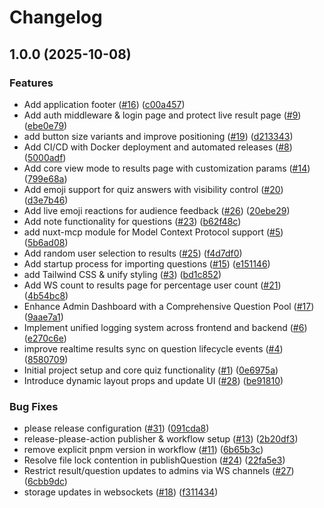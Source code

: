 # Changelog

## 1.0.0 (2025-10-08)


### Features

* Add application footer ([#16](https://github.com/toddeTV/stage-flow-tools/issues/16)) ([c00a457](https://github.com/toddeTV/stage-flow-tools/commit/c00a457e7b8432e9435046296eb458a91845b53a))
* Add auth middleware & login page and protect live result page ([#9](https://github.com/toddeTV/stage-flow-tools/issues/9)) ([ebe0e79](https://github.com/toddeTV/stage-flow-tools/commit/ebe0e792be6daef8fd4bca7c3214bf6445f84634))
* add button size variants and improve positioning ([#19](https://github.com/toddeTV/stage-flow-tools/issues/19)) ([d213343](https://github.com/toddeTV/stage-flow-tools/commit/d213343e3e7ffacba8f8e6dca44382a94b0a56ce))
* Add CI/CD with Docker deployment and automated releases ([#8](https://github.com/toddeTV/stage-flow-tools/issues/8)) ([5000adf](https://github.com/toddeTV/stage-flow-tools/commit/5000adfc55d38911b15f02493650f07a35af5061))
* Add core view mode to results page with customization params ([#14](https://github.com/toddeTV/stage-flow-tools/issues/14)) ([799e68a](https://github.com/toddeTV/stage-flow-tools/commit/799e68a6ca9fe3a9c3d0412a121cf99c810aa8b4))
* Add emoji support for quiz answers with visibility control ([#20](https://github.com/toddeTV/stage-flow-tools/issues/20)) ([d3e7b46](https://github.com/toddeTV/stage-flow-tools/commit/d3e7b46732db53d065b669b71c79a5fedd383997))
* Add live emoji reactions for audience feedback ([#26](https://github.com/toddeTV/stage-flow-tools/issues/26)) ([20ebe29](https://github.com/toddeTV/stage-flow-tools/commit/20ebe296dd78c1f17c31b4191de68dd98a26c74c))
* Add note functionality for questions ([#23](https://github.com/toddeTV/stage-flow-tools/issues/23)) ([b62f48c](https://github.com/toddeTV/stage-flow-tools/commit/b62f48cf27613a980a27a307d502dcabc6908c7d))
* add nuxt-mcp module for Model Context Protocol support ([#5](https://github.com/toddeTV/stage-flow-tools/issues/5)) ([5b6ad08](https://github.com/toddeTV/stage-flow-tools/commit/5b6ad089ebae0ad745c5ee73fed1fc1fa62d40e4))
* Add random user selection to results ([#25](https://github.com/toddeTV/stage-flow-tools/issues/25)) ([f4d7df0](https://github.com/toddeTV/stage-flow-tools/commit/f4d7df0c66bf12cb04f360ec279ddb624ade9fcf))
* Add startup process for importing questions ([#15](https://github.com/toddeTV/stage-flow-tools/issues/15)) ([e151146](https://github.com/toddeTV/stage-flow-tools/commit/e15114684de5215acc08179de794345adb2aa9ec))
* add Tailwind CSS & unify styling ([#3](https://github.com/toddeTV/stage-flow-tools/issues/3)) ([bd1c852](https://github.com/toddeTV/stage-flow-tools/commit/bd1c85233e5fa7a879141fa1573f4154a908f31a))
* Add WS count to results page for percentage user count ([#21](https://github.com/toddeTV/stage-flow-tools/issues/21)) ([4b54bc8](https://github.com/toddeTV/stage-flow-tools/commit/4b54bc86f9460575e2a3187e8e1b9ecec17db6ee))
* Enhance Admin Dashboard with a Comprehensive Question Pool ([#17](https://github.com/toddeTV/stage-flow-tools/issues/17)) ([9aae7a1](https://github.com/toddeTV/stage-flow-tools/commit/9aae7a1e98720dce522f7859f99560fc67050109))
* Implement unified logging system across frontend and backend ([#6](https://github.com/toddeTV/stage-flow-tools/issues/6)) ([e270c6e](https://github.com/toddeTV/stage-flow-tools/commit/e270c6e3d8274fc4cce54c6f46af5120e81ecc98))
* improve realtime results sync on question lifecycle events ([#4](https://github.com/toddeTV/stage-flow-tools/issues/4)) ([8580709](https://github.com/toddeTV/stage-flow-tools/commit/8580709a21e4307c5efe948ffc28957a871a266c))
* Initial project setup and core quiz functionality ([#1](https://github.com/toddeTV/stage-flow-tools/issues/1)) ([0e6975a](https://github.com/toddeTV/stage-flow-tools/commit/0e6975a2e1147389c1fe8020e92c6a10c9a6b69d))
* Introduce dynamic layout props and update UI ([#28](https://github.com/toddeTV/stage-flow-tools/issues/28)) ([be91810](https://github.com/toddeTV/stage-flow-tools/commit/be918105ca77022c68f0957014ece36fc00b4edf))


### Bug Fixes

* please release configuration ([#31](https://github.com/toddeTV/stage-flow-tools/issues/31)) ([091cda8](https://github.com/toddeTV/stage-flow-tools/commit/091cda890ae64d18ac8f7a26d0765b1ddb87edb2))
* release-please-action publisher & workflow setup ([#13](https://github.com/toddeTV/stage-flow-tools/issues/13)) ([2b20df3](https://github.com/toddeTV/stage-flow-tools/commit/2b20df37a79c8a509480099b7ea6e3c4f89f782e))
* remove explicit pnpm version in workflow ([#11](https://github.com/toddeTV/stage-flow-tools/issues/11)) ([6b65b3c](https://github.com/toddeTV/stage-flow-tools/commit/6b65b3cb66ffc767c66cbd201e92e3d6f9ac2a69))
* Resolve file lock contention in publishQuestion ([#24](https://github.com/toddeTV/stage-flow-tools/issues/24)) ([22fa5e3](https://github.com/toddeTV/stage-flow-tools/commit/22fa5e350a8b24c325d3244829713344b4de6e72))
* Restrict result/question updates to admins via WS channels ([#27](https://github.com/toddeTV/stage-flow-tools/issues/27)) ([6cbb9dc](https://github.com/toddeTV/stage-flow-tools/commit/6cbb9dc3cbd952468809b558518a55e901de6416))
* storage updates in websockets ([#18](https://github.com/toddeTV/stage-flow-tools/issues/18)) ([f311434](https://github.com/toddeTV/stage-flow-tools/commit/f3114347b22cf4060e938b36d95590f7e4c1986a))
